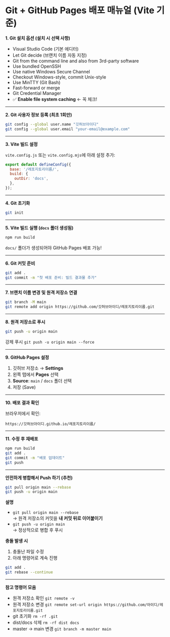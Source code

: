# Git + GitHub Pages 배포 매뉴얼 (Vite 기준)


**1. Git 설치 옵션 (설치 시 선택 사항)**

- Visual Studio Code (기본 에디터)
- Let Git decide (브랜치 이름 자동 지정)
- Git from the command line and also from 3rd-party software
- Use bundled OpenSSH
- Use native Windows Secure Channel
- Checkout Windows-style, commit Unix-style
- Use MinTTY (Git Bash)
- Fast-forward or merge
- Git Credential Manager
- ✅ **Enable file system caching** ← 꼭 체크!

---

**2. Git 사용자 정보 등록 (최초 1회만)**

```bash
git config --global user.name "깃허브아이디"
git config --global user.email "your-email@example.com"
```

---

**3. Vite 빌드 설정**

`vite.config.js` 또는 `vite.config.mjs`에 아래 설정 추가:

```js
export default defineConfig({
  base: '/레포지토리이름/',
  build: {
    outDir: 'docs',
  },
});
```

---

**4. Git 초기화**

```bash
git init
```

---

**5. Vite 빌드 실행 (`docs` 폴더 생성됨)**

```bash
npm run build
```

`docs/` 폴더가 생성되어야 GitHub Pages 배포 가능!

---

**6. Git 커밋 준비**

```bash
git add .
git commit -m "첫 배포 준비: 빌드 결과물 추가"
```

---

**7. 브랜치 이름 변경 및 원격 저장소 연결**
 
```bash
git branch -M main
git remote add origin https://github.com/깃허브아이디/레포지토리이름.git
```

---

**8. 원격 저장소로 푸시**

```bash
git push -u origin main
```
강제 푸시  `git push -u origin main --force` 

---

**9. GitHub Pages 설정**

1. 깃허브 저장소 → **Settings**
2. 왼쪽 탭에서 **Pages** 선택
3. **Source**: `main` / `docs` 폴더 선택
4. 저장 (Save)

---

**10. 배포 결과 확인**

브라우저에서 확인:

```
https://깃허브아이디.github.io/레포지토리이름/
```

---

**11. 수정 후 재배포**

```bash
npm run build
git add .
git commit -m "배포 업데이트"
git push
```

---

**안전하게 병합해서 Push 하기 (추천)**

```bash
git pull origin main --rebase
git push -u origin main
```

**설명**
- `git pull origin main --rebase`  
  → 원격 저장소의 커밋을 **내 커밋 뒤로 이어붙이기**  
- `git push -u origin main`  
  → 정상적으로 병합 후 푸시

**충돌 발생 시**
1. 충돌난 파일 수정
2. 아래 명령어로 계속 진행
```bash
git add .
git rebase --continue
```

---

**참고 명령어 모음**

* 원격 저장소 확인  `git remote -v` 
* 원격 저장소 변경  `git remote set-url origin https://github.com/아이디/레포지토리이름.git`
* git 초기화 `rm -rf .git`
* dist/docs 삭제  `rm -rf dist docs`
* master → main 변경 `git branch -m master main`